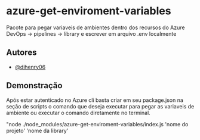 # azure-get-enviroment-variables

Pacote para pegar variaveis de ambientes dentro dos recursos do Azure DevOps -> pipelines -> library e escrever em arquivo .env localmente

## Autores

- [@dihenry06](https://github.com/Dihenry06)

## Demonstração

Após estar autenticado no Azure cli basta criar em seu
package.json na seção de scripts o comando que deseja executar para pegar as variaveis de ambiente ou executar o comando diretamente no terminal.

"node ./node_modules/azure-get-enviroment-variables/index.js 'nome do projeto' 'nome da library'

